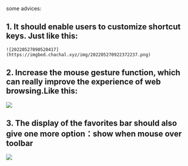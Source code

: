 some advices:

## 1. It should enable users to customize shortcut keys. Just like this:

    ![20220527090520417](https://imgbed.chachal.xyz/img/202205270922372237.png)

## 2. Increase the mouse gesture function, which can really improve the experience of web browsing.Like this:

![](https://imgbed.chachal.xyz/img/202205270924102410.png)

## 3. The display of the favorites bar should also give one more option：show when mouse over toolbar

  ![](https://imgbed.chachal.xyz/img/20220527092604264.png)
